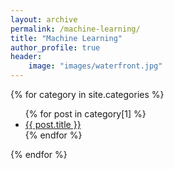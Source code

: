 ```yaml
---
layout: archive
permalink: /machine-learning/
title: "Machine Learning"
author_profile: true
header: 
    image: "images/waterfront.jpg"
---
```

{% for category in site.categories %}  
  <ul>
    {% for post in category[1] %}
      <li><a href="{{ post.url }}">{{ post.title }}</a></li>
    {% endfor %}
  </ul>
{% endfor %}